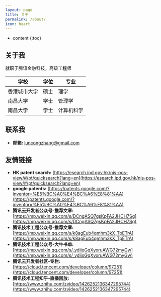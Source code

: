 ```yaml
---
layout: page
title: 关于
permalink: /about/
icon: heart
---
```


* content
{:toc}

## 关于我

就职于腾讯金融科技，高级工程师

|  学校   | 学位  | 专业  |
|  ----  | ----  | ----   |
| 香港城市大学 | 硕士  | 理学  |
| 南昌大学  | 学士  | 管理学  |
| 南昌大学  | 学士  | 计算机科学  |

## 联系我

* **邮箱:** luncongzhang@gmail.com

## 友情链接

* **HK patent search:** [https://esearch.ipd.gov.hk/nis-pos-view/#/pt/quicksearch?lang=en](https://esearch.ipd.gov.hk/nis-pos-view/#/pt/quicksearch?lang=en)
* **google patents:** [https://patents.google.com/?inventor=%E5%BC%A0%E4%BC%A6%E8%81%AA](https://patents.google.com/?inventor=%E5%BC%A0%E4%BC%A6%E8%81%AA)
* **腾讯云开发者公众号-推荐文章:** [https://mp.weixin.qq.com/s/DCngASQ7gsKpFA2JHCH7Sg](https://mp.weixin.qq.com/s/DCngASQ7gsKpFA2JHCH7Sg)
* **腾讯技术工程公众号-推荐文章​:** [https://mp.weixin.qq.com/s/k8agEub4qmhm3kX_TpETrA](https://mp.weixin.qq.com/s/k8agEub4qmhm3kX_TpETrA)
* **腾讯技术工程公众号-大牛书单​:** [https://mp.weixin.qq.com/s/_ydiioGqXyxruAWG72myGw](https://mp.weixin.qq.com/s/_ydiioGqXyxruAWG72myGw)
* **腾讯云开发者社区-专栏​:** [https://cloud.tencent.com/developer/column/97251](https://cloud.tencent.com/developer/column/97251)
* **腾讯技术工程知乎-直播回放​:** [https://www.zhihu.com/zvideo/1426252136347295744](https://www.zhihu.com/zvideo/1426252136347295744)

  

